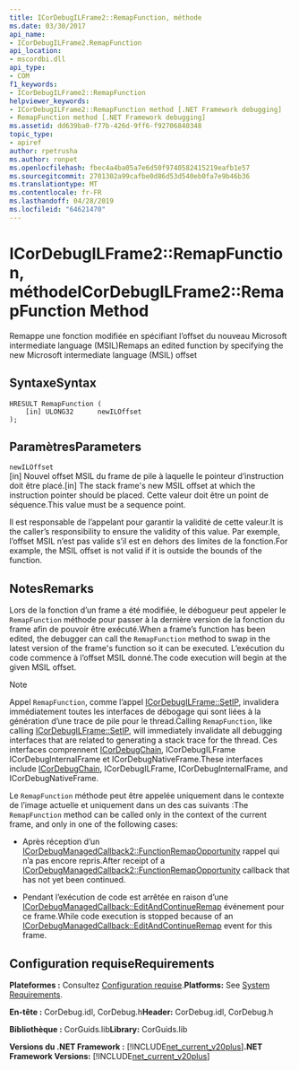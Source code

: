 ```yaml
---
title: ICorDebugILFrame2::RemapFunction, méthode
ms.date: 03/30/2017
api_name:
- ICorDebugILFrame2.RemapFunction
api_location:
- mscordbi.dll
api_type:
- COM
f1_keywords:
- ICorDebugILFrame2::RemapFunction
helpviewer_keywords:
- ICorDebugILFrame2::RemapFunction method [.NET Framework debugging]
- RemapFunction method [.NET Framework debugging]
ms.assetid: dd639ba0-f77b-426d-9ff6-f92706840348
topic_type:
- apiref
author: rpetrusha
ms.author: ronpet
ms.openlocfilehash: fbec4a4ba05a7e6d50f9740582415219eafb1e57
ms.sourcegitcommit: 2701302a99cafbe0d86d53d540eb0fa7e9b46b36
ms.translationtype: MT
ms.contentlocale: fr-FR
ms.lasthandoff: 04/28/2019
ms.locfileid: "64621470"
---
```

# <a name="icordebugilframe2remapfunction-method"></a><span data-ttu-id="01016-102">ICorDebugILFrame2::RemapFunction, méthode</span><span class="sxs-lookup"><span data-stu-id="01016-102">ICorDebugILFrame2::RemapFunction Method</span></span>
<span data-ttu-id="01016-103">Remappe une fonction modifiée en spécifiant l’offset du nouveau Microsoft intermediate language (MSIL)</span><span class="sxs-lookup"><span data-stu-id="01016-103">Remaps an edited function by specifying the new Microsoft intermediate language (MSIL) offset</span></span>  
  
## <a name="syntax"></a><span data-ttu-id="01016-104">Syntaxe</span><span class="sxs-lookup"><span data-stu-id="01016-104">Syntax</span></span>  
  
```  
HRESULT RemapFunction (  
    [in] ULONG32      newILOffset  
);  
```  
  
## <a name="parameters"></a><span data-ttu-id="01016-105">Paramètres</span><span class="sxs-lookup"><span data-stu-id="01016-105">Parameters</span></span>  
 `newILOffset`  
 <span data-ttu-id="01016-106">[in] Nouvel offset MSIL du frame de pile à laquelle le pointeur d’instruction doit être placé.</span><span class="sxs-lookup"><span data-stu-id="01016-106">[in] The stack frame's new MSIL offset at which the instruction pointer should be placed.</span></span> <span data-ttu-id="01016-107">Cette valeur doit être un point de séquence.</span><span class="sxs-lookup"><span data-stu-id="01016-107">This value must be a sequence point.</span></span>  
  
 <span data-ttu-id="01016-108">Il est responsable de l’appelant pour garantir la validité de cette valeur.</span><span class="sxs-lookup"><span data-stu-id="01016-108">It is the caller’s responsibility to ensure the validity of this value.</span></span> <span data-ttu-id="01016-109">Par exemple, l’offset MSIL n’est pas valide s’il est en dehors des limites de la fonction.</span><span class="sxs-lookup"><span data-stu-id="01016-109">For example, the MSIL offset is not valid if it is outside the bounds of the function.</span></span>  
  
## <a name="remarks"></a><span data-ttu-id="01016-110">Notes</span><span class="sxs-lookup"><span data-stu-id="01016-110">Remarks</span></span>  
 <span data-ttu-id="01016-111">Lors de la fonction d’un frame a été modifiée, le débogueur peut appeler le `RemapFunction` méthode pour passer à la dernière version de la fonction du frame afin de pouvoir être exécuté.</span><span class="sxs-lookup"><span data-stu-id="01016-111">When a frame’s function has been edited, the debugger can call the `RemapFunction` method to swap in the latest version of the frame's function so it can be executed.</span></span> <span data-ttu-id="01016-112">L’exécution du code commence à l’offset MSIL donné.</span><span class="sxs-lookup"><span data-stu-id="01016-112">The code execution will begin at the given MSIL offset.</span></span>  
  
> [!NOTE]
>  <span data-ttu-id="01016-113">Appel `RemapFunction`, comme l’appel [ICorDebugILFrame::SetIP](../../../../docs/framework/unmanaged-api/debugging/icordebugilframe-setip-method.md), invalidera immédiatement toutes les interfaces de débogage qui sont liées à la génération d’une trace de pile pour le thread.</span><span class="sxs-lookup"><span data-stu-id="01016-113">Calling `RemapFunction`, like calling [ICorDebugILFrame::SetIP](../../../../docs/framework/unmanaged-api/debugging/icordebugilframe-setip-method.md), will immediately invalidate all debugging interfaces that are related to generating a stack trace for the thread.</span></span> <span data-ttu-id="01016-114">Ces interfaces comprennent [ICorDebugChain](../../../../docs/framework/unmanaged-api/debugging/icordebugchain-interface.md), ICorDebugILFrame ICorDebugInternalFrame et ICorDebugNativeFrame.</span><span class="sxs-lookup"><span data-stu-id="01016-114">These interfaces include [ICorDebugChain](../../../../docs/framework/unmanaged-api/debugging/icordebugchain-interface.md), ICorDebugILFrame, ICorDebugInternalFrame, and ICorDebugNativeFrame.</span></span>  
  
 <span data-ttu-id="01016-115">Le `RemapFunction` méthode peut être appelée uniquement dans le contexte de l’image actuelle et uniquement dans un des cas suivants :</span><span class="sxs-lookup"><span data-stu-id="01016-115">The `RemapFunction` method can be called only in the context of the current frame, and only in one of the following cases:</span></span>  
  
- <span data-ttu-id="01016-116">Après réception d’un [ICorDebugManagedCallback2::FunctionRemapOpportunity](../../../../docs/framework/unmanaged-api/debugging/icordebugmanagedcallback2-functionremapopportunity-method.md) rappel qui n’a pas encore repris.</span><span class="sxs-lookup"><span data-stu-id="01016-116">After receipt of a [ICorDebugManagedCallback2::FunctionRemapOpportunity](../../../../docs/framework/unmanaged-api/debugging/icordebugmanagedcallback2-functionremapopportunity-method.md) callback that has not yet been continued.</span></span>  
  
- <span data-ttu-id="01016-117">Pendant l’exécution de code est arrêtée en raison d’une [ICorDebugManagedCallback::EditAndContinueRemap](../../../../docs/framework/unmanaged-api/debugging/icordebugmanagedcallback-editandcontinueremap-method.md) événement pour ce frame.</span><span class="sxs-lookup"><span data-stu-id="01016-117">While code execution is stopped because of an [ICorDebugManagedCallback::EditAndContinueRemap](../../../../docs/framework/unmanaged-api/debugging/icordebugmanagedcallback-editandcontinueremap-method.md) event for this frame.</span></span>  
  
## <a name="requirements"></a><span data-ttu-id="01016-118">Configuration requise</span><span class="sxs-lookup"><span data-stu-id="01016-118">Requirements</span></span>  
 <span data-ttu-id="01016-119">**Plateformes :** Consultez [Configuration requise](../../../../docs/framework/get-started/system-requirements.md).</span><span class="sxs-lookup"><span data-stu-id="01016-119">**Platforms:** See [System Requirements](../../../../docs/framework/get-started/system-requirements.md).</span></span>  
  
 <span data-ttu-id="01016-120">**En-tête :** CorDebug.idl, CorDebug.h</span><span class="sxs-lookup"><span data-stu-id="01016-120">**Header:** CorDebug.idl, CorDebug.h</span></span>  
  
 <span data-ttu-id="01016-121">**Bibliothèque :** CorGuids.lib</span><span class="sxs-lookup"><span data-stu-id="01016-121">**Library:** CorGuids.lib</span></span>  
  
 <span data-ttu-id="01016-122">**Versions du .NET Framework :** [!INCLUDE[net_current_v20plus](../../../../includes/net-current-v20plus-md.md)]</span><span class="sxs-lookup"><span data-stu-id="01016-122">**.NET Framework Versions:** [!INCLUDE[net_current_v20plus](../../../../includes/net-current-v20plus-md.md)]</span></span>
